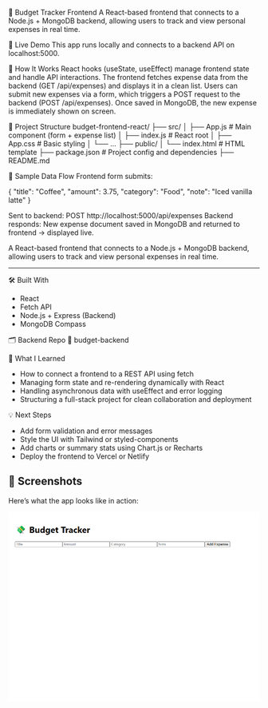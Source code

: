 💸 Budget Tracker Frontend
A React-based frontend that connects to a Node.js + MongoDB backend, allowing users to track and view personal expenses in real time.

🚀 Live Demo
This app runs locally and connects to a backend API on localhost:5000.

🔧 How It Works
React hooks (useState, useEffect) manage frontend state and handle API interactions.
The frontend fetches expense data from the backend (GET /api/expenses) and displays it in a clean list.
Users can submit new expenses via a form, which triggers a POST request to the backend (POST /api/expenses).
Once saved in MongoDB, the new expense is immediately shown on screen.

🧱 Project Structure
budget-frontend-react/ ├── src/ │ ├── App.js # Main component (form + expense list) │ ├── index.js # React root │ ├── App.css # Basic styling │ └── ... ├── public/ │ └── index.html # HTML template ├── package.json # Project config and dependencies ├── README.md

🧪 Sample Data Flow
Frontend form submits:

{
  "title": "Coffee",
  "amount": 3.75,
  "category": "Food",
  "note": "Iced vanilla latte"
}

Sent to backend:
POST http://localhost:5000/api/expenses
Backend responds:
New expense document saved in MongoDB and returned to frontend → displayed live.

A React-based frontend that connects to a Node.js + MongoDB backend, allowing users to track and view personal expenses in real time.

---


🛠️ Built With
- React
- Fetch API
- Node.js + Express (Backend)
- MongoDB Compass

🗂️ Backend Repo
🔗 budget-backend

🧠 What I Learned
- How to connect a frontend to a REST API using fetch
- Managing form state and re-rendering dynamically with React
- Handling asynchronous data with useEffect and error logging
- Structuring a full-stack project for clean collaboration and deployment

💡 Next Steps
- Add form validation and error messages
- Style the UI with Tailwind or styled-components
- Add charts or summary stats using Chart.js or Recharts
- Deploy the frontend to Vercel or Netlify

## 📸 Screenshots

Here’s what the app looks like in action:

![App Screenshot](./screenshot.png)